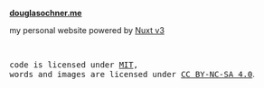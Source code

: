 **[douglasochner.me](https://douglasochner.me)**

my personal website powered by [Nuxt v3](https://nuxt.com/)

<br>

<samp>code is licensed under <a href='./LICENSE'>MIT</a>,<br> words and images are licensed under <a href='https://creativecommons.org/licenses/by-nc-sa/4.0/'>CC BY-NC-SA 4.0</a></samp>.
